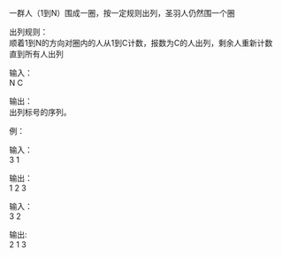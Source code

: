 一群人（1到N）围成一圈，按一定规则出列，圣羽人仍然围一个圈  
  
出列规则：  
顺着1到N的方向对圈内的人从1到C计数，报数为C的人出列，剩余人重新计数  
直到所有人出列  
  
输入：   
N C   
  
输出：   
出列标号的序列。  


例：

输入：  
3 1  
  
输出：  
1 2 3   


输入：    
3 2   

输出:  
2 1 3    
